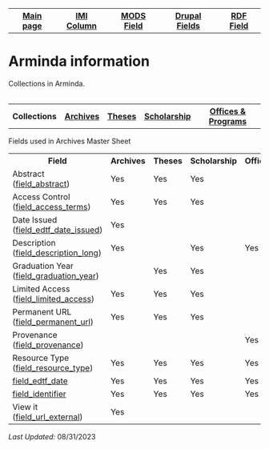 <!DOCTYPE html>
<html>
<body>

<table style="width:100%">
  <tr>
    <th><a href="index.md">Main page</a></th>
	<th><a href="IMI.md">IMI Column</a></th>
    <th><a href="MODS.md">MODS Field</a></th>
	<th><a href="DrupalFields.md">Drupal Fields</a></th>
    <th><a href="RDF.md">RDF Field</a></th>
  </tr>
<table>
 <h1>Arminda information</h1> 
  
<p>Collections in Arminda.</p>
<table>
   <tr>
		<th>Collections</th>
	   	<th><a href="Archives.md">Archives</a></th>
		<th><a href="Theses.md">Theses</a></th>
		<th><a href="scholarship.md">Scholarship</a></th>
		<th><a href="Offices&Programs.md">Offices & Programs</a></th>
  </tr>
 </table>
<p>Fields used in Archives Master Sheet</p>
<table>
	<tr>
		<th>Field</th>
		<th>Archives</th>
		<th>Theses</th>
		<th>Scholarship</th>
		<th>Offices&Programs</th>
	</tr>
  	<tr>
   	 	<td>Abstract (<a href="field_abstract.md">field_abstract</a>)</td>
		<td>Yes</td>
		<td>Yes</td>
		<td>Yes</td>
		<td></td>
 	 </tr>
  	<tr>
   	 	<td>Access Control (<a href="field_access_terms.md">field_access_terms</a>)</td>
		<td>Yes</td>
		<td>Yes</td>
		<td>Yes</td>
		<td></td>
 	 </tr>
  	<tr>
   	 	<td>Date Issued (<a href="field_edtf_date_issued.md">field_edtf_date_issued</a>)</td>
		<td>Yes</td>
		<td></td>
		<td></td>
		<td></td>
 	 </tr>
  	<tr>
   	 	<td>Description (<a href="field_description_long.md">field_description_long</a>)</td>
		<td>Yes</td>
		<td></td>
		<td>Yes</td>
		<td>Yes</td>
 	 </tr>
  	<tr>
   	 	<td>Graduation Year (<a href="field_graduation_year.md">field_graduation_year</a>)</td>
		<td></td>
		<td>Yes</td>
		<td>Yes</td>
		<td></td>
 	 </tr>
  	<tr>
   	 	<td>Limited Access (<a href="field_limited_access.md">field_limited_access</a>)</td>
		<td>Yes</td>
		<td>Yes</td>
		<td>Yes</td>
		<td></td>
 	 </tr>
  	<tr>
   	 	<td>Permanent URL (<a href="field_permanent_url.md">field_permanent_url</a>)</td>
		<td>Yes</td>
		<td>Yes</td>
		<td>Yes</td>
		<td></td>
 	 </tr>
  	<tr>
   	 	<td>Provenance (<a href="field_provenance.md">field_provenance</a>)</td>
		<td></td>
		<td></td>
		<td></td>
		<td>Yes</td>
 	 </tr>
  	<tr>
   	 	<td>Resource Type (<a href="field_resource_type.md">field_resource_type</a>)</td>
		<td>Yes</td>
		<td>Yes</td>
		<td>Yes</td>
		<td>Yes</td>
 	 </tr>
  	<tr>
   	 	<td><a href="field_edtf_date.md">field_edtf_date</a></td>
		<td>Yes</td>
		<td>Yes</td>
		<td>Yes</td>
		<td>Yes</td>
 	 </tr>
  	<tr>
   	 	<td><a href="field_identifier.md">field_identifier</a></td>
		<td>Yes</td>
		<td>Yes</td>
		<td>Yes</td>
		<td>Yes</td>
 	 </tr>
  	<tr>
   	 	<td>View it (<a href="field_url_external.md">field_url_external</a>)</td>
		<td>Yes</td>
		<td></td>
		<td></td>
		<td></td>
 	 </tr>
</table>
	
	
<dl>
	<p><i>Last Updated: </i>08/31/2023</p>
</dl>
</body>
</html>
